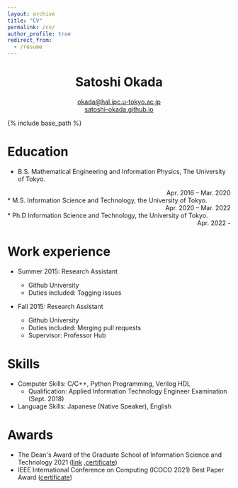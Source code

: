 ```yaml
---
layout: archive
title: "CV"
permalink: /cv/
author_profile: true
redirect_from:
  - /resume
---
```


<h1 align="center">Satoshi Okada</h1>
<p 
align="center"> 
<a href="mailto:okada@hal.ipc.u-tokyo.ac.jp?Subject=From%20github%20page" target="_top">okada@hal.ipc.u-tokyo.ac.jp</a> 
<br>
<a href="https://satoshi-okada.github.io">satoshi-okada.github.io</a> 
</p>

{% include base_path %}

Education
======
* B.S. Mathematical Engineering and Information Physics, The University of Tokyo. 
 <div style="text-align: right;">Apr. 2016 – Mar. 2020</div>
* M.S. Information Science and Technology, the University of Tokyo. 
 <div style="text-align: right;">Apr. 2020 – Mar. 2022</div>
* Ph.D Information Science and Technology, the University of Tokyo. 
 <div style="text-align: right;">Apr. 2022 -</div>

Work experience
======
* Summer 2015: Research Assistant
  * Github University
  * Duties included: Tagging issues

* Fall 2015: Research Assistant
  * Github University
  * Duties included: Merging pull requests
  * Supervisor: Professor Hub
  
  
Skills
======
* Computer Skills: C/C++, Python Programming, Verilog HDL
  * Qualification: Applied Information Technology Engineer Examination (Sept. 2018)
* Language Skills: Japanese (Native Speaker), English

  
Awards
======
* The Dean's Award of the Graduate School of Information Science and Technology 2021 ([link](https://www.i.u-tokyo.ac.jp/news/topics/2022/202203291996_e.shtml) [,certificate](https://drive.google.com/file/d/1eoMm52v1lcMn1rp00no2AJo7eglNjwYk/view?usp=sharing))
* IEEE International Conference on Computing (ICOCO 2021) Best Paper Award ([certificate](https://drive.google.com/file/d/1oHUZronXfBRfpRGQ9DjQTKgyU84iZ8Wp/view?usp=sharing))
